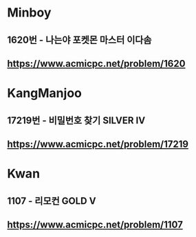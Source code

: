 # Minboy
## 1620번 - 나는야 포켓몬 마스터 이다솜
## https://www.acmicpc.net/problem/1620

# KangManjoo
## 17219번 - 비밀번호 찾기 SILVER IV
## https://www.acmicpc.net/problem/17219

# Kwan
## 1107 - 리모컨 GOLD V
## https://www.acmicpc.net/problem/1107
